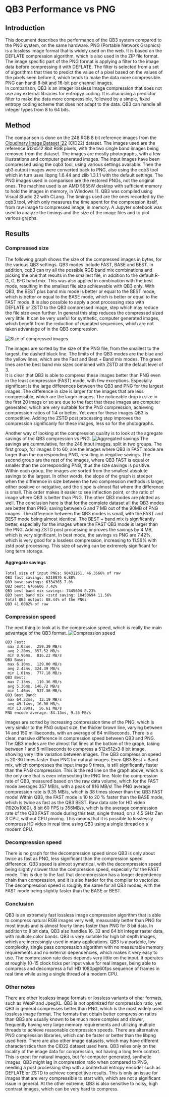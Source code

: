 # QB3 Performance vs PNG

## Introduction

This document describes the performance of the QB3 system compared to the PNG system, on the same hardware.
PNG (Portable Network Graphics) is a lossless image format that is widely used on the web. It is based on 
the DEFLATE compression algorithm, which is also used in the ZIP file format. The image specific part of the
PNG format is applying a filter to the image data before compressing it with DEFLATE. The filter is selected 
from a set of algorithms that tries to predict the value of a pixel based on the values of the pixels 
seen before it, which tends to make the data more compressible. PNG can handl 8-bit and 16-bit per channel images.  
In comparison, QB3 is an integer lossless image compression that does not use any external libraries for 
entropyy coding. It is also using a predictor filter to make the data more compressible, followed by a simple, 
fixed entropy coding scheme that does not adapt to the data. QB3 can handle all integer types from 8 to 64 bits.

## Method
The comparison is done on the 248 RGB 8 bit reference images from the 
[Cloudinary Image Dataset ’22](https://cloudinary.com/labs/cid22) (CID22) dataset. The images used are the 
reference 512x512 8bit RGB pixels, with the two single band images being removed from the dataset. The images
are mostly photographs, with a few illustrations and computer generated images.
The input images have been compressed using the cqb3 tool, using various settings available. Then the qb3 
output images were converted back to PNG, also using the cqb3 tool which in turn uses libpng 1.6.44 and
zlib 1.3.1.1 with the default settings. The PNG images used in comparison are the restored PNGs, not the
original ones. The machine used is an AMD 5955W desktop with sufficient memory to hold the images in 
memory, in Windows 11. QB3 was compiled using Visual Studio 22 with CLang. The timings used are the ones
recorded by the cqb3 tool, which only measures the time spent for the compression itself, from raw image to 
compressed image, in memory. A Jupyter notebook was used to analyze the timings and the size of the image 
files and to plot various graphs.

## Results

### Compressed size
The following graph shows the size of the
compressed images in bytes, for the various QB3 settings. QB3 modes include FAST, BASE and BEST. In addition,
cqb3 can try all the possible RGB band mix combinations and picking the one that results in the smallest file, in
addition to the default R-G, G, B-G band mix. This was also applied in combination with the best mode, resulting
in the smallest file size achieavable with QB3 only. With QB3, the BEST plus band mix mode is better or equal 
to the BEST mode, which is better or equal to the BASE mode, which is better or equal to the FAST mode.
It is also possible to apply a post processing step with DEFLATE or ZSTD to the QB3 compressed image, step which 
may reduce the file size even further. In general this step reduces the compressed sized very little. It can be 
very useful for synthetic, computer generated images, which benefit from the reduction of repeated sequences, 
which are not taken advantage of in the QB3 compression.

![Size of compressed images](CID22_QB3vsPNG.svg)

The images are sorted by the size of the PNG file, from the smallest to the largest, the dashed black line. The 
limits of the QB3 modes are the blue and the yellow lines, which are the Fast and Best + Band mix modes. The green
lines are the best band mix sizes combined with ZSTD at the default level of 3.  
It is clear that QB3 is able to compress these images better than PNG even in the least compression (FAST) mode, 
with few exceptions. Especially significant is the large differences between the QB3 and PNG for the largest images.
The difference in size is larger for the images that are less compressible, which are the 
larger images. The noticeable drop in size in the first 20 imags or so are due to the fact that these images 
are computer generated, which are very suitable for the PNG compression, achieving compression ratios of 1:4 
or better. Yet even for these images QB3 is competitive. Adding the ZSTD post processing step improves the 
compression significanly for these images, less so for the photographs.  

Another way of looking at the compression quality is to look at the agregate savings of the QB3 compression vs PNG.
![Aggregated savings](CID22_savings.svg)
The savings are cummulative, for the 248 input images, split in two groups. The first group, for images 0 to 60, are
the images where QB3 in FAST mode are larger than the corresponding PNG, resulting in negative savings. The second 
group are the rest of the images, where QB3 FAST is equal or smaller than the corresponding PNG, thus the size savings
is positive. Within each group, the images are sorted from the smallest absolute savings to the largest. In other 
words, the slope of the graph is steeper when the difference in size between the two compression methods is larger, 
either positive or netgative, and the slope is almost flat where the difference is small. This order
makes it easier to see inflection point, or the ratio of image where QB3 is better than PNG. The other QB3 modes are
plotted as well. The conclusion here is that for the complete dataset all the QB3 modes are better than PNG, saving
between 6 and 7 MB out of the 90MB of PNG images. The difference between the QB3 modes is small, with the FAST and BEST 
mode being almost identical. The BEST + band mix is significantly better, especially for the images where the FAST QB3
mode is larger than the PNG. Adding ZSTD post processing improves the savings by 4 MB, which is very significant.
In best mode, the savings vs PNG are 7.42%, which is very good for a lossless compression, increasing to 11.56% with 
zstd post processing. This size of saving can be extremely significant for long term storage.

#### Aggregate savings
```
Total size of input PNGs: 90431161, 46.3666% of raw
QB3 fast savings: 6219876 6.88%
QB3 base savings: 6334365 7.0%
QB3 best: 6706606 7.42%
QB3 best band mix savings: 7445604 8.23%
QB3 best band mix +zstd saving: 10450694 11.56%
Total QB3 output: 88.44% of the PNGs
QB3 41.0082% of raw
```


### Compression speed

The next thing to look at is the compression speed, which is really the main advantage of the QB3 format.
![Compression speed](CID22_speed.svg)
```
QB3 Fast:
 max 3.03ms,  259.39 MB/s
 avg 2.20ms, 357.52 MB/s
 min 0.96ms,  816.22 MB/s
QB3 Base:
 max 6.10ms,  129.00 MB/s
 avg 2.42ms, 324.39 MB/s
 min 1.01ms,  777.18 MB/s
QB3 Best:
 max 7.13ms,  110.36 MB/s
 avg 5.36ms, 146.72 MB/s
 min 1.46ms,  537.36 MB/s
QB3 Best Band:
 max 64.53ms,  12.19 MB/s
 avg 49.14ms, 16.00 MB/s
 min 13.89ms,  56.61 MB/s
PNG encode average: 84.13ms, 9.35 MB/s
```
Images are sorted by increasing compression time of the PNG, which is very similar to the PNG output size, the 
thicker brown line, varying between 14 and 150 milliseconds, with an average of 84 milliseconds.
There is a clear, massive difference in compression speed between QB3 and PNG. The QB3 modes are the almost
flat lines at the bottom of the graph, taking between 1 and 5 milliseconds to compress a 512x512x3 8 bit image,
showing very little variation between images. The QB3 compression speed is 20-30 times faster than PNG for natural images.
Even QB3 Best + Band mix, which compresses the input image 9 times, is still significantly faster than the PNG 
compression. This is the red line on the graph above, which is the only one that is even intersecting the PNG line.
Note the compression rate of QB3, measured based on the raw data volume, which for the FAST mode averages 357 MB/s, 
with a peak of 816 MB/s! The PNG average compression rate is 9.35 MB/s, which is 38 times slower than the QB3 FAST mode!
Within QB3, the FAST mode is 10 to 20 % faster than the BASE mode, which is twice as fast as the QB3 BEST.
Raw data rate for HD video (1920x1080), 8 bit 60 FPS is 356MB/s, which is the average compression rate of the QB3 
FAST mode during this test, single thread, on a 4.5 GHz Zen 3 CPU, without CPU pinning. This means that it is 
possible to losslessly compress HD video in real time using QB3 using a single thread on a modern CPU.

### Decompression speed
There is no graph for the decompression speed since QB3 is only about twice as fast as PNG, less significant 
than the compression speed difference. QB3 speed is almost symetrical, with the decompression speed being slightly 
slower than the compression speed, especially for the FAST mode. This is due to the fact that decompression has 
a longer dependency chain than compression, and it is also harder for the compiler to vectorize. The decompression 
speed is roughly the same for all QB3 modes, with the FAST mode being slightly faster than the BASE or BEST.

### Conclusion

QB3 is an extremely fast lossless image compression algorithm that is able to compress natural RGB images very well,
measurably better than PNG for most inputs and is almost fourty times faster than PNG for 8 bit data. In addition 
to 8 bit data, QB3 also handles 16, 32 and 64 bit integer raster data, with multiple color bands. QB3 is very 
suitable for high bit depth images, which are increasingly used in many applications. QB3 is a portable, low 
complexity, single pass compression algorithm with no measurable memory requirements and no external dependencies, 
which makes it very easy to use. The compression rate does depends very little on the input. It operates at 
roughly 10-15 clock ticks per input value for real images, being able to compress and decompress a full HD 
1080p@60fps sequence of frames in real time while using a single thread of a modern CPU.

### Other notes

There are other lossless image formats or lossless variants of oher formats, such as WebP and JpegXL. QB3 is 
not optimized for compression ratio, yet QB3 in general compresses better than PNG, which is the most widely 
used lossless image format. The formats that obtain better compression ratios than QB3 are usually known 
to be much more complex and slower, frequently having very large memory requirements and utilizing multiple 
threads to achieve reasonable compression speeds.
There are alternative PNG compression libraries, which can be faster or better than the libpng used here. 
There are also other image datasets, which may have different characteristics than the CID22 dataset used here.
QB3 relies only on the locality of the image data for compression, not having a long term context. This is 
great for natural images, but for computer generated, synthetic images, QB3 might lag in compression ratio when 
compared to PNG, needing a post processing step with a contextual entropy encoder such as DEFLATE or ZSTD to 
achieve competitive results. This is only an issue for images that are very compressible to start with, which 
are not a significant issue in general.
At the other extreme, QB3 is also sensitive to noisy, high contrast images, which can be very hard to compress.
